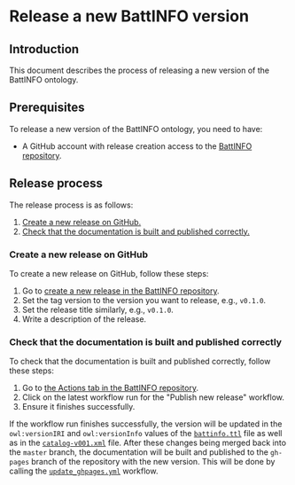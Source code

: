 # Release a new BattINFO version

## Introduction

This document describes the process of releasing a new version of the BattINFO ontology.

## Prerequisites

To release a new version of the BattINFO ontology, you need to have:

- A GitHub account with release creation access to the [BattINFO repository](https://github.com/BIG-MAP/BattINFO).

## Release process

The release process is as follows:

1. [Create a new release on GitHub.](#create-a-new-release-on-github)
2. [Check that the documentation is built and published correctly.](#check-that-the-documentation-is-built-and-published-correctly)

### Create a new release on GitHub

To create a new release on GitHub, follow these steps:

1. Go to [create a new release in the BattINFO repository](https://github.com/BIG-MAP/BattINFO/releases/new).
2. Set the tag version to the version you want to release, e.g., `v0.1.0`.
3. Set the release title similarly, e.g., `v0.1.0`.
4. Write a description of the release.

### Check that the documentation is built and published correctly

To check that the documentation is built and published correctly, follow these steps:

1. Go to [the Actions tab in the BattINFO repository](https://github.com/BIG-MAP/BattINFO/actions).
2. Click on the latest workflow run for the "Publish new release" workflow.
3. Ensure it finishes successfully.

If the workflow run finishes successfully, the version will be updated in the `owl:versionIRI` and `owl:versionInfo` values of the [`battinfo.ttl`](../../battinfo.ttl) file as well as in the [`catalog-v001.xml`](../../catalog-v001.xml) file.
After these changes being merged back into the `master` branch, the documentation will be built and published to the `gh-pages` branch of the repository with the new version.
This will be done by calling the [`update_ghpages.yml`](../../.github/workflows/update_ghpages.yml) workflow.
